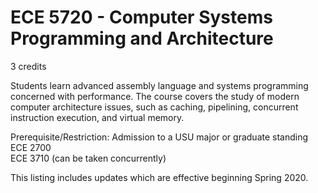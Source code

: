 # ECE 5720 - Computer Systems Programming and Architecture

3 credits

Students learn advanced assembly language and systems programming concerned with performance. The course covers the study of modern computer architecture issues, such as caching, pipelining, concurrent instruction execution, and virtual memory.

Prerequisite/Restriction:
Admission to a USU major or graduate standing
ECE 2700  
ECE 3710 (can be taken concurrently)


This listing includes updates which are effective beginning Spring 2020.
